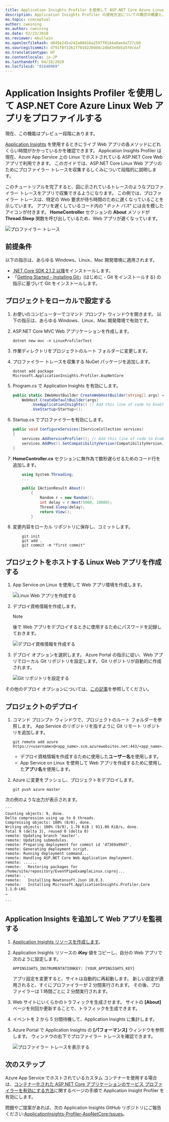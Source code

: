 ```yaml
---
title: Application Insights Profiler を使用して ASP.NET Core Azure Linux Web アプリをプロファイルする | Microsoft Docs
description: Application Insights Profiler の使用方法についての概念の概要と、詳細な手順を説明したチュートリアルです。
ms.topic: conceptual
author: cweining
ms.author: cweining
ms.date: 02/23/2018
ms.reviewer: mbullwin
ms.openlocfilehash: d845e245a242a88d16a2597f0144a0ae4a727cb0
ms.sourcegitcommit: d791f8f3261f7019220dd4c2dbd3e9b5a5f0ceaf
ms.translationtype: HT
ms.contentlocale: ja-JP
ms.lasthandoff: 04/18/2020
ms.locfileid: "81640969"
---
```

# <a name="profile-aspnet-core-azure-linux-web-apps-with-application-insights-profiler"></a>Application Insights Profiler を使用して ASP.NET Core Azure Linux Web アプリをプロファイルする

現在、この機能はプレビュー段階にあります。

[Application Insights](../../azure-monitor/app/app-insights-overview.md) を使用するときにライブ Web アプリの各メソッドにどれくらい時間がかかっているかを確認できます。 Application Insights Profiler は現在、Azure App Service 上の Linux でホストされている ASP.NET Core Web アプリで利用できます。 このガイドでは、ASP.NET Core Linux Web アプリのためにプロファイラー トレースを収集するしくみについて段階的に説明します。

このチュートリアルを完了すると、図に示されているトレースのようなプロファイラー トレースをアプリで収集できるようになります。 この例では、プロファイラー トレースは、特定の Web 要求が待ち時間のために遅くなっていることを示しています。 アプリを遅くしているコード内の "*ホット パス*" には炎を模したアイコンが付きます。 **HomeController** セクションの **About** メソッドが **Thread.Sleep** 関数を呼び出しているため、Web アプリが遅くなっています。

![プロファイラー トレース](./media/profiler-aspnetcore-linux/profiler-traces.png)

## <a name="prerequisites"></a>前提条件
以下の指示は、あらゆる Windows、Linux、Mac 開発環境に適用されます。

* [.NET Core SDK 2.1.2 以降](https://dotnet.microsoft.com/download/archives)をインストールします。
* 「[Getting Started - Installing Git](https://git-scm.com/book/en/v2/Getting-Started-Installing-Git)」(はじめに - Git をインストールする) の指示に基づいて Git をインストールします。

## <a name="set-up-the-project-locally"></a>プロジェクトをローカルで設定する

1. お使いのコンピューターでコマンド プロンプト ウィンドウを開きます。 以下の指示は、あらゆる Windows、Linux、Mac 開発環境で有効です。

1. ASP.NET Core MVC Web アプリケーションを作成します。

    ```
    dotnet new mvc -n LinuxProfilerTest
    ```

1. 作業ディレクトリをプロジェクトのルート フォルダーに変更します。

1. プロファイラー トレースを収集する NuGet パッケージを追加します。

    ```shell
    dotnet add package Microsoft.ApplicationInsights.Profiler.AspNetCore
    ```

1. Program.cs で Application Insights を有効にします。

    ```csharp
    public static IWebHostBuilder CreateWebHostBuilder(string[] args) =>
        WebHost.CreateDefaultBuilder(args)
            .UseApplicationInsights() // Add this line of code to Enable Application Insights
            .UseStartup<Startup>();
    ```
    
1. Startup.cs でプロファイラーを有効にします。

    ```csharp
    public void ConfigureServices(IServiceCollection services)
    {
        services.AddServiceProfiler(); // Add this line of code to Enable Profiler
        services.AddMvc().SetCompatibilityVersion(CompatibilityVersion.Version_2_1);
    }
    ```

1. **HomeController.cs** セクションに無作為で数秒遅らせるためのコード行を追加します。

    ```csharp
        using System.Threading;
        ...

        public IActionResult About()
            {
                Random r = new Random();
                int delay = r.Next(5000, 10000);
                Thread.Sleep(delay);
                return View();
            }
    ```

1. 変更内容をローカル リポジトリに保存し、コミットします。

    ```
        git init
        git add .
        git commit -m "first commit"
    ```

## <a name="create-the-linux-web-app-to-host-your-project"></a>プロジェクトをホストする Linux Web アプリを作成する

1. App Service on Linux を使用して Web アプリ環境を作成します。

    ![Linux Web アプリを作成する](./media/profiler-aspnetcore-linux/create-linux-appservice.png)

2. デプロイ資格情報を作成します。

    > [!NOTE]
    > 後で Web アプリをデプロイするときに使用するためにパスワードを記録しておきます。

    ![デプロイ資格情報を作成する](./media/profiler-aspnetcore-linux/create-deployment-credentials.png)

3. デプロイ オプションを選択します。 Azure Portal の指示に従い、Web アプリでローカル Git リポジトリを設定します。 Git リポジトリが自動的に作成されます。

    ![Git リポジトリを設定する](./media/profiler-aspnetcore-linux/setup-git-repo.png)

その他のデプロイ オプションについては、[この記事](https://docs.microsoft.com/azure/app-service/containers/choose-deployment-type)を参照してください。

## <a name="deploy-your-project"></a>プロジェクトのデプロイ

1. コマンド プロンプト ウィンドウで、プロジェクトのルート フォルダーを参照します。 App Service のリポジトリを指すように Git リモート リポジトリを追加します。

    ```
    git remote add azure https://<username>@<app_name>.scm.azurewebsites.net:443/<app_name>.git
    ```

    * デプロイ資格情報を作成するために使用した**ユーザー名**を使用します。
    * App Service on Linux を使用して Web アプリを作成するために使用した**アプリ名**を使用します。

2. Azure に変更をプッシュし、プロジェクトをデプロイします。

    ```
    git push azure master
    ```

次の例のような出力が表示されます。

    ```
    Counting objects: 9, done.
    Delta compression using up to 8 threads.
    Compressing objects: 100% (8/8), done.
    Writing objects: 100% (9/9), 1.78 KiB | 911.00 KiB/s, done.
    Total 9 (delta 3), reused 0 (delta 0)
    remote: Updating branch 'master'.
    remote: Updating submodules.
    remote: Preparing deployment for commit id 'd7369a99d7'.
    remote: Generating deployment script.
    remote: Running deployment command...
    remote: Handling ASP.NET Core Web Application deployment.
    remote: ......
    remote:   Restoring packages for /home/site/repository/EventPipeExampleLinux.csproj...
    remote: .
    remote:   Installing Newtonsoft.Json 10.0.3.
    remote:   Installing Microsoft.ApplicationInsights.Profiler.Core 1.1.0-LKG
    …

    ```

## <a name="add-application-insights-to-monitor-your-web-apps"></a>Application Insights を追加して Web アプリを監視する

1. [Application Insights リソースを作成します](./../../azure-monitor/app/create-new-resource.md )。

2. Application Insights リソースの **iKey** 値をコピーし、自分の Web アプリで次のように設定します。

    ```
    APPINSIGHTS_INSTRUMENTATIONKEY: [YOUR_APPINSIGHTS_KEY]
    ```

    アプリ設定を変更すると、サイトは自動的に再起動します。 新しい設定が適用されると、すぐにプロファイラーが 2 分間実行されます。 その後、プロファイラーは 1 時間ごとに 2 分間実行されます。

3. Web サイトにいくらかのトラフィックを生成させます。 サイトの **[About]** ページを何回か更新することで、トラフィックを生成できます。

4. イベントを 2 から 5 分間待機して、Application Insights に集計します。

5. Azure Portal で Application Insights の **[パフォーマンス]** ウィンドウを参照します。 ウィンドウの右下でプロファイラー トレースを確認できます。

    ![プロファイラー トレースを表示する](./media/profiler-aspnetcore-linux/view-traces.png)



## <a name="next-steps"></a>次のステップ
Azure App Service でホストされているカスタム コンテナーを使用する場合は、[コンテナー化された ASP.NET Core アプリケーションのサービス プロファイラーを有効にする方法](https://github.com/Microsoft/ApplicationInsights-Profiler-AspNetCore/tree/master/examples/EnableServiceProfilerForContainerApp)に関するページの手順で Application Insight Profiler を有効にします。

問題やご提案があれば、次の Application Insights GitHub リポジトリにご報告ください:[ApplicationInsights-Profiler-AspNetCore:Issues](https://github.com/Microsoft/ApplicationInsights-Profiler-AspNetCore/issues)。
